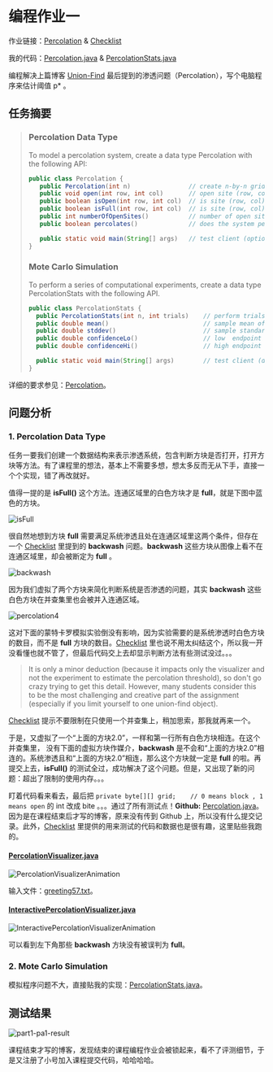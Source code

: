 # 编程作业一

作业链接：[Percolation](http://coursera.cs.princeton.edu/algs4/assignments/percolation.html) & [Checklist](http://coursera.cs.princeton.edu/algs4/checklists/percolation.html)

我的代码：[Percolation.java](https://github.com/mingyueanyao/algorithms-princeton-coursera/blob/master/Codes%20of%20Programming%20Assignments/percolation/Percolation.java) & [PercolationStats.java](https://github.com/mingyueanyao/algorithms-princeton-coursera/blob/master/Codes%20of%20Programming%20Assignments/percolation/PercolationStats.java)

编程解决上篇博客 [Union-Find](https://www.cnblogs.com/mingyueanyao/p/8583941.html) 最后提到的渗透问题（Percolation），写个电脑程序来估计阈值 p* 。

## 任务摘要

>
>### Percolation Data Type
>
>To model a percolation system, create a data type Percolation with the following API:
>
>```java
>public class Percolation {
>    public Percolation(int n)                // create n-by-n grid, with all sites blocked
>    public void open(int row, int col)       // open site (row, col) if it is not open already
>    public boolean isOpen(int row, int col)  // is site (row, col) open?
>    public boolean isFull(int row, int col)  // is site (row, col) full?
>    public int numberOfOpenSites()           // number of open sites
>    public boolean percolates()              // does the system percolate?
>
>    public static void main(String[] args)   // test client (optional)
>}
>```
>
>### Mote Carlo Simulation
>
>To perform a series of computational experiments, create a data type PercolationStats with the following API.
>
>```java
>public class PercolationStats {
>   public PercolationStats(int n, int trials)    // perform trials independent experiments on an n-by-n grid
>   public double mean()                          // sample mean of percolation threshold
>   public double stddev()                        // sample standard deviation of percolation threshold
>   public double confidenceLo()                  // low  endpoint of 95% confidence interval
>   public double confidenceHi()                  // high endpoint of 95% confidence interval
>
>   public static void main(String[] args)        // test client (described below)
>}
>```

详细的要求参见：[Percolation](http://coursera.cs.princeton.edu/algs4/assignments/percolation.html)。

## 问题分析

### 1. Percolation Data Type

任务一要我们创建一个数据结构来表示渗透系统，包含判断方块是否打开，打开方块等方法。有了课程里的想法，基本上不需要多想，想太多反而无从下手，直接一个个实现，错了再改就好。

值得一提的是 **isFull()** 这个方法。连通区域里的白色方块才是 **full**，就是下图中蓝色的方块。

![isFull](https://images2018.cnblogs.com/blog/886021/201805/886021-20180528163507262-1144402360.png)

很自然地想到方块 **full** 需要满足系统渗透且处在连通区域里这两个条件，但存在一个 [Checklist](http://coursera.cs.princeton.edu/algs4/checklists/percolation.html) 里提到的 **backwash** 问题。**backwash** 这些方块从图像上看不在连通区域里，却会被断定为 **full** 。

![backwash](https://images2018.cnblogs.com/blog/886021/201805/886021-20180528165723629-1035719052.png)

因为我们虚拟了两个方块来简化判断系统是否渗透的问题，其实 **backwash** 这些白色方块在并查集里也会被并入连通区域。

![percolation4](https://images2018.cnblogs.com/blog/886021/201805/886021-20180527004912696-406853966.png)

这对下面的蒙特卡罗模拟实验倒没有影响，因为实验需要的是系统渗透时白色方块的数目，而不是 **full** 方块的数目。[Checklist](http://coursera.cs.princeton.edu/algs4/checklists/percolation.html) 里也说不用太纠结这个，所以我一开没看懂也就不管了，但最后代码交上去却显示判断方法有些测试没过。。。

> It is only a minor deduction (because it impacts only the visualizer and not the experiment to estimate the percolation threshold), so don't go crazy trying to get this detail. However, many students consider this to be the most challenging and creative part of the assignment (especially if you limit yourself to one union-find object).

[Checklist](http://coursera.cs.princeton.edu/algs4/checklists/percolation.html) 提示不要限制在只使用一个并查集上，稍加思索，那我就再来一个。

于是，又虚拟了一个“上面的方块2.0”，一样和第一行所有白色方块相连。在这个并查集里， 没有下面的虚拟方块作媒介，**backwash** 是不会和“上面的方块2.0”相连的。系统渗透且和“上面的方块2.0”相连，那么这个方块就一定是 **full** 的啦。再提交上去，**isFull()** 的测试全过，成功解决了这个问题。但是，又出现了新的问题：超出了限制的使用内存。。。

盯着代码看来看去，最后把 `private byte[][] grid;    // 0 means block , 1 means open` 的 int 改成 bite 。。。通过了所有测试点！**Github:** [Percolation.java](https://github.com/mingyueanyao/algorithms-princeton-coursera/blob/master/Codes%20of%20Programming%20Assignments/percolation/Percolation.java)。因为是在课程结束后才写的博客，原来没有传到 Github 上，所以没有什么提交记录。此外，[Checklist](http://coursera.cs.princeton.edu/algs4/checklists/percolation.html) 里提供的用来测试的代码和数据也是很有趣，这里贴些我跑的。

#### [PercolationVisualizer.java](https://github.com/mingyueanyao/algorithms-princeton-coursera/blob/master/Codes%20of%20Programming%20Assignments/percolation/PercolationVisualizer.java)

![PercolationVisualizerAnimation](https://images2018.cnblogs.com/blog/886021/201805/886021-20180529221725731-1590674038.gif)

输入文件：[greeting57.txt](https://github.com/mingyueanyao/algorithms-princeton-coursera/blob/master/Codes%20of%20Programming%20Assignments/percolation/greeting57.txt)。

#### [InteractivePercolationVisualizer.java](https://github.com/mingyueanyao/algorithms-princeton-coursera/blob/master/Codes%20of%20Programming%20Assignments/percolation/InteractivePercolationVisualizer.java)

![InteractivePercolationVisualizerAnimation](https://images2018.cnblogs.com/blog/886021/201805/886021-20180529221741352-1928812416.gif)

可以看到左下角那些 **backwash** 方块没有被误判为 **full**。

### 2. Mote Carlo Simulation

模拟程序问题不大，直接贴我的实现：[PercolationStats.java](https://github.com/mingyueanyao/algorithms-princeton-coursera/blob/master/Codes%20of%20Programming%20Assignments/percolation/PercolationStats.java)。

## 测试结果

![part1-pa1-result](https://images2018.cnblogs.com/blog/886021/201806/886021-20180610190033445-111290097.png)

课程结束才写的博客，发现结束的课程编程作业会被锁起来，看不了评测细节，于是又注册了小号加入课程提交代码，哈哈哈哈。